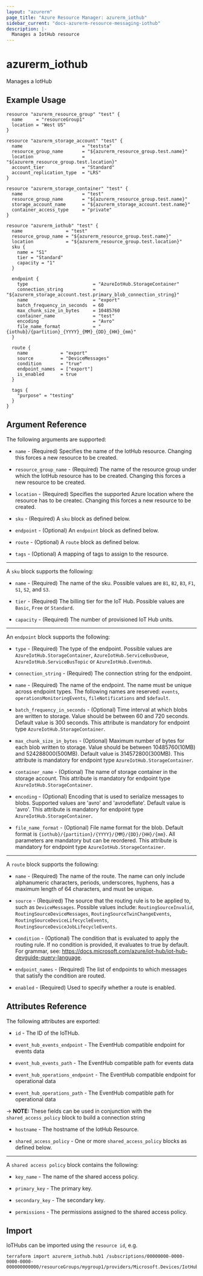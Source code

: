 ```yaml
---
layout: "azurerm"
page_title: "Azure Resource Manager: azurerm_iothub"
sidebar_current: "docs-azurerm-resource-messaging-iothub"
description: |-
  Manages a IotHub resource
---
```


# azurerm_iothub

Manages a IotHub

## Example Usage

```hcl
resource "azurerm_resource_group" "test" {
  name     = "resourceGroup1"
  location = "West US"
}

resource "azurerm_storage_account" "test" {
  name                      = "teststa"
  resource_group_name       = "${azurerm_resource_group.test.name}"
  location                  = "${azurerm_resource_group.test.location}"
  account_tier              = "Standard"
  account_replication_type  = "LRS"
}

resource "azurerm_storage_container" "test" {
  name                      = "test"
  resource_group_name       = "${azurerm_resource_group.test.name}"
  storage_account_name      = "${azurerm_storage_account.test.name}"
  container_access_type     = "private"
}

resource "azurerm_iothub" "test" {
  name                = "test"
  resource_group_name = "${azurerm_resource_group.test.name}"
  location            = "${azurerm_resource_group.test.location}"
  sku {
    name = "S1"
    tier = "Standard"
    capacity = "1"
  }

  endpoint {
    type                        = "AzureIotHub.StorageContainer"
    connection_string           = "${azurerm_storage_account.test.primary_blob_connection_string}"
    name                        = "export"
    batch_frequency_in_seconds  = 60
    max_chunk_size_in_bytes     = 10485760
    container_name              = "test"
    encoding                    = "Avro"
    file_name_format            = "{iothub}/{partition}_{YYYY}_{MM}_{DD}_{HH}_{mm}"
  }

  route {
    name            = "export"
    source          = "DeviceMessages"
    condition       = "true"
    endpoint_names  = ["export"]
    is_enabled      = true
  }

  tags {
    "purpose" = "testing"
  }
}
```

## Argument Reference

The following arguments are supported:

* `name` - (Required) Specifies the name of the IotHub resource. Changing this forces a new resource to be created.

* `resource_group_name` - (Required) The name of the resource group under which the IotHub resource has to be created. Changing this forces a new resource to be created.

* `location` - (Required) Specifies the supported Azure location where the resource has to be createc. Changing this forces a new resource to be created.

* `sku` - (Required) A `sku` block as defined below.

* `endpoint` - (Optional) An `endpoint` block as defined below.

* `route` - (Optional) A `route` block as defined below.

* `tags` - (Optional) A mapping of tags to assign to the resource.

---

A `sku` block supports the following:

* `name` - (Required) The name of the sku. Possible values are `B1`, `B2`, `B3`, `F1`, `S1`, `S2`, and `S3`.

* `tier` - (Required) The billing tier for the IoT Hub. Possible values are `Basic`, `Free` or `Standard`.

* `capacity` - (Required) The number of provisioned IoT Hub units.

---

An `endpoint` block supports the following:

* `type` - (Required) The type of the endpoint. Possible values are `AzureIotHub.StorageContainer`, `AzureIotHub.ServiceBusQueue`, `AzureIotHub.ServiceBusTopic` or `AzureIotHub.EventHub`.

* `connection_string` - (Required) The connection string for the endpoint.

* `name` - (Required) The name of the endpoint. The name must be unique across endpoint types. The following names are reserved:  `events`, `operationsMonitoringEvents`, `fileNotifications` and `$default`.

* `batch_frequency_in_seconds` - (Optional) Time interval at which blobs are written to storage. Value should be between 60 and 720 seconds. Default value is 300 seconds. This attribute is mandatory for endpoint type `AzureIotHub.StorageContainer`.

* `max_chunk_size_in_bytes` - (Optional) Maximum number of bytes for each blob written to storage. Value should be between 10485760(10MB) and 524288000(500MB). Default value is 314572800(300MB). This attribute is mandatory for endpoint type `AzureIotHub.StorageContainer`.

* `container_name` - (Optional) The name of storage container in the storage account. This attribute is mandatory for endpoint type `AzureIotHub.StorageContainer`.

* `encoding` - (Optional) Encoding that is used to serialize messages to blobs. Supported values are 'avro' and 'avrodeflate'. Default value is 'avro'. This attribute is mandatory for endpoint type `AzureIotHub.StorageContainer`.

* `file_name_format` - (Optional) File name format for the blob. Default format is ``{iothub}/{partition}/{YYYY}/{MM}/{DD}/{HH}/{mm}``. All parameters are mandatory but can be reordered. This attribute is mandatory for endpoint type `AzureIotHub.StorageContainer`.

---

A `route` block supports the following:

* `name` - (Required) The name of the route. The name can only include alphanumeric characters, periods, underscores, hyphens, has a maximum length of 64 characters, and must be unique.

* `source` - (Required) The source that the routing rule is to be applied to, such as `DeviceMessages`. Possible values include: `RoutingSourceInvalid`, `RoutingSourceDeviceMessages`, `RoutingSourceTwinChangeEvents`, `RoutingSourceDeviceLifecycleEvents`, `RoutingSourceDeviceJobLifecycleEvents`.

* `condition` - (Optional) The condition that is evaluated to apply the routing rule. If no condition is provided, it evaluates to true by default. For grammar, see: https://docs.microsoft.com/azure/iot-hub/iot-hub-devguide-query-language.

* `endpoint_names` - (Required) The list of endpoints to which messages that satisfy the condition are routed.

* `enabled` - (Required) Used to specify whether a route is enabled.

## Attributes Reference

The following attributes are exported:

* `id` - The ID of the IoTHub.

* `event_hub_events_endpoint` -  The EventHub compatible endpoint for events data
* `event_hub_events_path` -  The EventHub compatible path for events data
* `event_hub_operations_endpoint` -  The EventHub compatible endpoint for operational data
* `event_hub_operations_path` -  The EventHub compatible path for operational data

-> **NOTE:** These fields can be used in conjunction with the `shared_access_policy` block to build a connection string

* `hostname` - The hostname of the IotHub Resource.

* `shared_access_policy` - One or more `shared_access_policy` blocks as defined below.

---

A `shared access policy` block contains the following:

* `key_name` - The name of the shared access policy.

* `primary_key` - The primary key.

* `secondary_key` - The secondary key.

* `permissions` - The permissions assigned to the shared access policy.

## Import

IoTHubs can be imported using the `resource id`, e.g.

```shell
terraform import azurerm_iothub.hub1 /subscriptions/00000000-0000-0000-0000-000000000000/resourceGroups/mygroup1/providers/Microsoft.Devices/IotHubs/hub1
```

